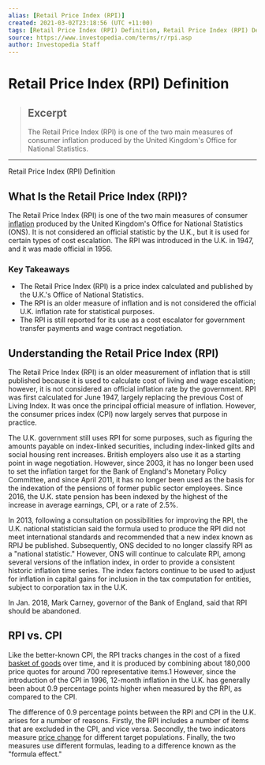 ```yaml
---
alias: [Retail Price Index (RPI)]
created: 2021-03-02T23:18:56 (UTC +11:00)
tags: [Retail Price Index (RPI) Definition, Retail Price Index (RPI) Definition]
source: https://www.investopedia.com/terms/r/rpi.asp
author: Investopedia Staff
---
```


# Retail Price Index (RPI) Definition

> ## Excerpt
> The Retail Price Index (RPI) is one of the two main measures of consumer inflation produced by the United Kingdom's Office for National Statistics.

---

Retail Price Index (RPI) Definition
## What Is the Retail Price Index (RPI)?

The Retail Price Index (RPI) is one of the two main measures of consumer [inflation](https://www.investopedia.com/terms/i/inflation.asp) produced by the United Kingdom's Office for National Statistics (ONS). It is not considered an official statistic by the U.K., but it is used for certain types of cost escalation. The RPI was introduced in the U.K. in 1947, and it was made official in 1956.

### Key Takeaways

-   The Retail Price Index (RPI) is a price index calculated and published by the U.K.'s Office of National Statistics.
-   The RPI is an older measure of inflation and is not considered the official U.K. inflation rate for statistical purposes.
-   The RPI is still reported for its use as a cost escalator for government transfer payments and wage contract negotiation.

## Understanding the Retail Price Index (RPI)

The Retail Price Index (RPI) is an older measurement of inflation that is still published because it is used to calculate cost of living and wage escalation; however, it is not considered an official inflation rate by the government. RPI was first calculated for June 1947, largely replacing the previous Cost of Living Index. It was once the principal official measure of inflation. However, the consumer prices index (CPI) now largely serves that purpose in practice.

The U.K. government still uses RPI for some purposes, such as figuring the amounts payable on index-linked securities, including index-linked gilts and social housing rent increases. British employers also use it as a starting point in wage negotiation. However, since 2003, it has no longer been used to set the inflation target for the Bank of England's Monetary Policy Committee, and since April 2011, it has no longer been used as the basis for the indexation of the pensions of former public sector employees. Since 2016, the U.K. state pension has been indexed by the highest of the increase in average earnings, CPI, or a rate of 2.5%.

In 2013, following a consultation on possibilities for improving the RPI, the U.K. national statistician said the formula used to produce the RPI did not meet international standards and recommended that a new index known as RPIJ be published. Subsequently, ONS decided to no longer classify RPI as a "national statistic." However, ONS will continue to calculate RPI, among several versions of the inflation index, in order to provide a consistent historic inflation time series. The index factors continue to be used to adjust for inflation in capital gains for inclusion in the tax computation for entities, subject to corporation tax in the U.K.

In Jan. 2018, Mark Carney, governor of the Bank of England, said that RPI should be abandoned.

## RPI vs. CPI

Like the better-known CPI, the RPI tracks changes in the cost of a fixed [basket of goods](https://www.investopedia.com/terms/b/basket_of_goods.asp) over time, and it is produced by combining about 180,000 price quotes for around 700 representative items.1 However, since the introduction of the CPI in 1996, 12-month inflation in the U.K. has generally been about 0.9 percentage points higher when measured by the RPI, as compared to the CPI.

The difference of 0.9 percentage points between the RPI and CPI in the U.K. arises for a number of reasons. Firstly, the RPI includes a number of items that are excluded in the CPI, and vice versa. Secondly, the two indicators measure [price change](https://www.investopedia.com/terms/p/price-change.asp) for different target populations. Finally, the two measures use different formulas, leading to a difference known as the "formula effect."
